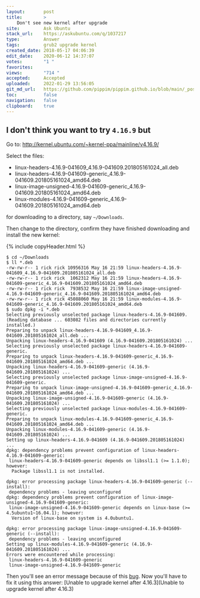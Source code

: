 ```yaml
---
layout:       post
title:        >
    Don't see new kernel after upgrade
site:         Ask Ubuntu
stack_url:    https://askubuntu.com/q/1037217
type:         Answer
tags:         grub2 upgrade kernel
created_date: 2018-05-17 04:06:39
edit_date:    2020-06-12 14:37:07
votes:        "1 "
favorites:    
views:        "714 "
accepted:     Accepted
uploaded:     2022-01-29 13:56:05
git_md_url:   https://github.com/pippim/pippim.github.io/blob/main/_posts/2018/2018-05-17-Don^t-see-new-kernel-after-upgrade.md
toc:          false
navigation:   false
clipboard:    true
---
```


## I don't think you want to try `4.16.9` but

Go to: http://kernel.ubuntu.com/~kernel-ppa/mainline/v4.16.9/

Select the files:

-  linux-headers-4.16.9-041609_4.16.9-041609.201805161024_all.deb
-  linux-headers-4.16.9-041609-generic_4.16.9-041609.201805161024_amd64.deb
-  linux-image-unsigned-4.16.9-041609-generic_4.16.9-041609.201805161024_amd64.deb
-  linux-modules-4.16.9-041609-generic_4.16.9-041609.201805161024_amd64.deb

for downloading to a directory, say `~/Downloads`.

Then change to the directory, confirm they have finished downloading and install the new kernel:

{% include copyHeader.html %}
``` 
$ cd ~/Downloads
$ ll *.deb
-rw-rw-r-- 1 rick rick 10956316 May 16 21:59 linux-headers-4.16.9-041609_4.16.9-041609.201805161024_all.deb
-rw-rw-r-- 1 rick rick  1062312 May 16 21:59 linux-headers-4.16.9-041609-generic_4.16.9-041609.201805161024_amd64.deb
-rw-rw-r-- 1 rick rick  7938532 May 16 21:59 linux-image-unsigned-4.16.9-041609-generic_4.16.9-041609.201805161024_amd64.deb
-rw-rw-r-- 1 rick rick 45088060 May 16 21:59 linux-modules-4.16.9-041609-generic_4.16.9-041609.201805161024_amd64.deb
$ sudo dpkg -i *.deb
Selecting previously unselected package linux-headers-4.16.9-041609.
(Reading database ... 603082 files and directories currently installed.)
Preparing to unpack linux-headers-4.16.9-041609_4.16.9-041609.201805161024_all.deb ...
Unpacking linux-headers-4.16.9-041609 (4.16.9-041609.201805161024) ...
Selecting previously unselected package linux-headers-4.16.9-041609-generic.
Preparing to unpack linux-headers-4.16.9-041609-generic_4.16.9-041609.201805161024_amd64.deb ...
Unpacking linux-headers-4.16.9-041609-generic (4.16.9-041609.201805161024) ...
Selecting previously unselected package linux-image-unsigned-4.16.9-041609-generic.
Preparing to unpack linux-image-unsigned-4.16.9-041609-generic_4.16.9-041609.201805161024_amd64.deb ...
Unpacking linux-image-unsigned-4.16.9-041609-generic (4.16.9-041609.201805161024) ...
Selecting previously unselected package linux-modules-4.16.9-041609-generic.
Preparing to unpack linux-modules-4.16.9-041609-generic_4.16.9-041609.201805161024_amd64.deb ...
Unpacking linux-modules-4.16.9-041609-generic (4.16.9-041609.201805161024) ...
Setting up linux-headers-4.16.9-041609 (4.16.9-041609.201805161024) ...
dpkg: dependency problems prevent configuration of linux-headers-4.16.9-041609-generic:
 linux-headers-4.16.9-041609-generic depends on libssl1.1 (>= 1.1.0); however:
  Package libssl1.1 is not installed.

dpkg: error processing package linux-headers-4.16.9-041609-generic (--install):
 dependency problems - leaving unconfigured
dpkg: dependency problems prevent configuration of linux-image-unsigned-4.16.9-041609-generic:
 linux-image-unsigned-4.16.9-041609-generic depends on linux-base (>= 4.5ubuntu1~16.04.1); however:
  Version of linux-base on system is 4.0ubuntu1.

dpkg: error processing package linux-image-unsigned-4.16.9-041609-generic (--install):
 dependency problems - leaving unconfigured
Setting up linux-modules-4.16.9-041609-generic (4.16.9-041609.201805161024) ...
Errors were encountered while processing:
 linux-headers-4.16.9-041609-generic
 linux-image-unsigned-4.16.9-041609-generic
```

Then you'll see an error message because of this [bug][1]. Now you'll have to fix it using this answer: [Unable to upgrade kernel after 4.16.3](Unable to upgrade kernel after 4.16.3)


  [1]: https://bugs.launchpad.net/ubuntu/+source/linux-base/+bug/1766851
